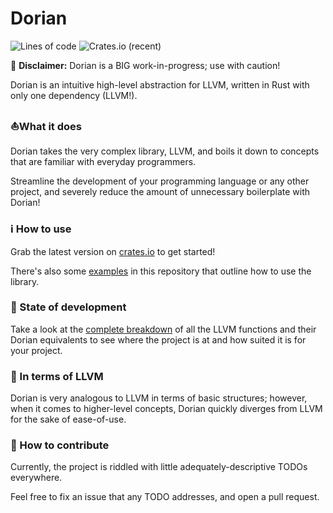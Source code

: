 # Dorian
![Lines of code](https://img.shields.io/tokei/lines/github/peterhenryd/dorian)
![Crates.io (recent)](https://img.shields.io/crates/dr/dorian)

🚧 **Disclaimer:** Dorian is a BIG work-in-progress; use with caution!

Dorian is an intuitive high-level abstraction for LLVM, written in Rust with only one dependency (LLVM!).

### ⛵What it does

Dorian takes the very complex library, LLVM, and boils it down
to concepts that are familiar with everyday programmers.

Streamline the development of your programming language or
any other project, and severely reduce the amount of unnecessary
boilerplate with Dorian!

### ℹ️ How to use

Grab the latest version on [crates.io](https://crates.io/crates/dorian) to get started!

There's also some [examples](./examples) in this repository that outline how to use the library.

### 🚧 State of development

Take a look at the [complete breakdown](./llvm_comparison.md) of all the LLVM
functions and their Dorian equivalents to see where the project
is at and how suited it is for your project.

### 💾 In terms of LLVM

Dorian is very analogous to LLVM in terms of basic structures; however,
when it comes to higher-level concepts, Dorian quickly diverges
from LLVM for the sake of ease-of-use.

### 📝 How to contribute
Currently, the project is riddled with little adequately-descriptive 
TODOs everywhere. 

Feel free to fix an issue that any TODO addresses, and open
 a pull request.
